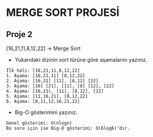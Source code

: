# MERGE SORT PROJESİ

## Proje 2
[16,21,11,8,12,22] -> Merge Sort

* Yukarıdaki dizinin sort türüne göre aşamalarını yazınız.
```
İlk hali: [16,21,11,8,12,22]
1. Aşama: [16,21,11] [8,12,22]  
2. Aşama: [16,21] [11], [8,12] [22]
3. Aşama: [16] [21], [11], [8] [12], [22]    
4. Aşama: [16,21], [11], [8,12], [22]
5. Aşama: [11,16,21], [8,12,22]
6. Aşama: [8,11,12,16,21,22]
```
 
* Big-O gösterimini yazınız.
```
Genel gösterimi: O(nlogn)
Bu soru için ise Big-O gösterimi: O(6log6)'dır.
```